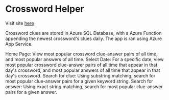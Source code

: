 # Crossword Helper

Visit site [here](https://proud-glacier-fd31f2a327ad4a17ba0bd17775346534.azurewebsites.net/)

Crossword clues are stored in Azure SQL Database, with a Azure Function appending the newest crossword's clues daily. The app is ran using Azure App Service.

Home Page: View most popular crossword clue-answer pairs of all time, and most popular answers of all time.
Select Date: For a specific date, view most popular crossword clue-answer pairs of all time that appear in that day's crossword, and most popular answers of all time that appear in that day's crossword.
Search for clue: Using substring matching, search for most popular clue-answer pairs for a given keyword string.
Search for answer: Using exact string matching, search for most popular clue-answer pairs for a given answer.
